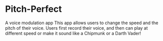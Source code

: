 # Pitch-Perfect
A voice modulation app
This app allows users to change the speed and the pitch of their voice. 
Users first record their voice, and then can play at different speed or make it sound like a Chipmunk or a Darth Vader!

